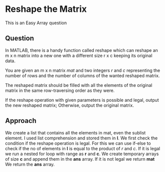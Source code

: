 # Reshape the Matrix

This is an Easy Array question

## Question
In MATLAB, there is a handy function called reshape which can reshape an m x n matrix into a new one with a different size r x c keeping its original data.

You are given an m x n matrix *mat* and two integers *r* and *c* representing the number of rows and the number of columns of the wanted reshaped matrix.

The reshaped matrix should be filled with all the elements of the original matrix in the same row-traversing order as they were.

If the reshape operation with given parameters is possible and legal, output the new reshaped matrix; Otherwise, output the original matrix.

## Approach
We create a list that contains all the elements in mat, even the sublist element.
I used list comprehension and stored them in **l**. 
We first check the condition if the reshape operation is legal. For this we can use if-else to check if the no of elements in **l** is equal to the product of *r* and *c*.
If it is legal we run a nested for loop with range as **r** and **c**. We create temporary arrays of size **c** and append them in the **ans** array.
If it is not legal we return **mat**
We return the **ans** array.
